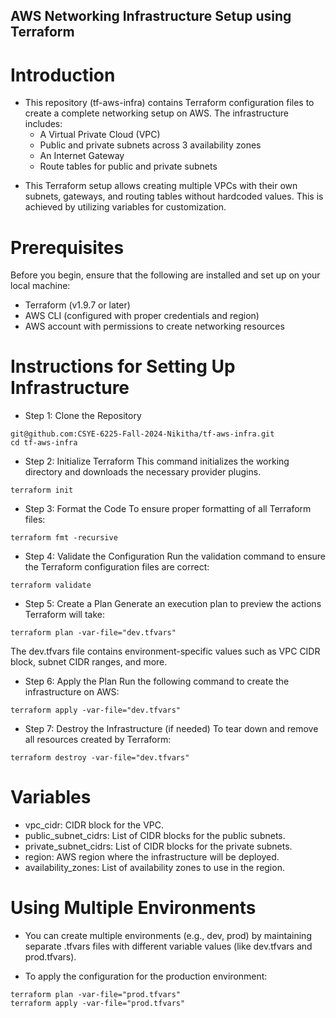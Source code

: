 ## AWS Networking Infrastructure Setup using Terraform
# Introduction
* This repository (tf-aws-infra) contains Terraform configuration files to create a complete networking setup on AWS. The infrastructure includes:
  - A Virtual Private Cloud (VPC)
  - Public and private subnets across 3 availability zones
  - An Internet Gateway
  - Route tables for public and private subnets

- This Terraform setup allows creating multiple VPCs with their own subnets, gateways, and routing tables without hardcoded values. This is achieved by utilizing variables for customization.

# Prerequisites
Before you begin, ensure that the following are installed and set up on your local machine:

- Terraform (v1.9.7 or later)
- AWS CLI (configured with proper credentials and region)
- AWS account with permissions to create networking resources

# Instructions for Setting Up Infrastructure
- Step 1: Clone the Repository
```
git@github.com:CSYE-6225-Fall-2024-Nikitha/tf-aws-infra.git
cd tf-aws-infra
```
- Step 2: Initialize Terraform
This command initializes the working directory and downloads the necessary provider plugins.
```
terraform init
``` 
- Step 3: Format the Code
To ensure proper formatting of all Terraform files:
```
terraform fmt -recursive
```

- Step 4: Validate the Configuration
Run the validation command to ensure the Terraform configuration files are correct:
```
terraform validate
``` 

- Step 5: Create a Plan
Generate an execution plan to preview the actions Terraform will take:
```
terraform plan -var-file="dev.tfvars"
```
The dev.tfvars file contains environment-specific values such as VPC CIDR block, subnet CIDR ranges, and more.

- Step 6: Apply the Plan
Run the following command to create the infrastructure on AWS:

```
terraform apply -var-file="dev.tfvars"
```

- Step 7: Destroy the Infrastructure (if needed)
To tear down and remove all resources created by Terraform:

```
terraform destroy -var-file="dev.tfvars"
```

# Variables
- vpc_cidr: CIDR block for the VPC.
- public_subnet_cidrs: List of CIDR blocks for the public subnets.
- private_subnet_cidrs: List of CIDR blocks for the private subnets.
- region: AWS region where the infrastructure will be deployed.
- availability_zones: List of availability zones to use in the region.

# Using Multiple Environments
- You can create multiple environments (e.g., dev, prod) by maintaining separate .tfvars files with different variable values (like dev.tfvars and prod.tfvars).

- To apply the configuration for the production environment:

```
terraform plan -var-file="prod.tfvars"
terraform apply -var-file="prod.tfvars"
```
